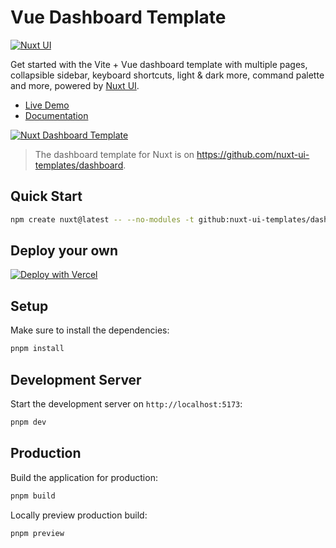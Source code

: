# Vue Dashboard Template

[![Nuxt UI](https://img.shields.io/badge/Made%20with-Nuxt%20UI-00DC82?logo=nuxt&labelColor=020420)](https://ui.nuxt.com)

Get started with the Vite + Vue dashboard template with multiple pages, collapsible sidebar, keyboard shortcuts, light & dark more, command palette and more, powered by [Nuxt UI](https://ui.nuxt.com).

- [Live Demo](https://dashboard-vue-template.nuxt.dev)
- [Documentation](https://ui4.nuxt.com/docs/getting-started/installation/vue)

<a href="https://dashboard-vue-template.nuxt.dev/" target="_blank">
  <picture>
    <source media="(prefers-color-scheme: dark)" srcset="https://ui4.nuxt.com/assets/templates/vue/dashboard-dark.png">
    <source media="(prefers-color-scheme: light)" srcset="https://ui4.nuxt.com/assets/templates/vue/dashboard-light.png">
    <img alt="Nuxt Dashboard Template" src="https://ui4.nuxt.com/assets/templates/vue/dashboard-light.png">
  </picture>
</a>

> The dashboard template for Nuxt is on https://github.com/nuxt-ui-templates/dashboard.

## Quick Start

```bash [Terminal]
npm create nuxt@latest -- --no-modules -t github:nuxt-ui-templates/dashboard-vue
```

## Deploy your own

[![Deploy with Vercel](https://vercel.com/button)](https://vercel.com/new/clone?repository-name=dashboard-vue&repository-url=https%3A%2F%2Fgithub.com%2Fnuxt-ui-templates%2Fdashboard-vue&demo-image=https%3A%2F%2Fui4.nuxt.com%2Fassets%2Ftemplates%2Fvue%2Fdashboard-dark.png&demo-url=https%3A%2F%2Fdashboard-vue-template.nuxt.dev%2F&demo-title=Vue%20Dashboard%20Template&demo-description=A%20dashboard%20template%20with%20multi-column%20layout%20for%20building%20sophisticated%20admin%20interfaces.)

## Setup

Make sure to install the dependencies:

```bash
pnpm install
```

## Development Server

Start the development server on `http://localhost:5173`:

```bash
pnpm dev
```

## Production

Build the application for production:

```bash
pnpm build
```

Locally preview production build:

```bash
pnpm preview
```
